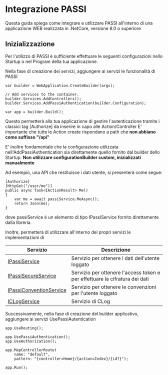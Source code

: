<h1>Integrazione PASSI</h1>

Questa guida spiega come integrare e utilizzare PASSI all'interno di una applicazione WEB realizzata in .NetCore, versione 8.0 o superiore

<h2>Inizializzazione</h2>
Per l'utilizzo di PASSI è sufficiente effettuare le seguenti configurazioni nello Startup o nel Program della tua applicazione.

Nella fase di creazione dei servizi, aggiungere ai servizi le funzionalità di PASSI

```
var builder = WebApplication.CreateBuilder(args);

// Add services to the container.
builder.Services.AddControllers();
builder.Services.AddPassiAuthentication(builder.Configuration);

var app = builder.Build();
```

Questo permetterà alla tua applicazione di gestire l'autenticazione tramite i classici tag [Authorize] da inserire in capo alle Action/Controller
E' importante che tutte le Action create rispondano a path che **non abbiano come suffisso "/api"**

E' inoltre fondamentale che la configurazione utilizzata nell'AddPassiAuthentication sia direttamente quello fornito dal builder dello Startup. **Non utilizzare configurationBuilder custom, inizializzati manualmente**

Ad esempio, una API che restituisce i dati utente, si presenterà come segue:
```
[Authorize]
[HttpGet("/user/me")]
public async Task<IActionResult> Me()
{
    var me = await passiService.MeAsync();
    return Json(me);
}
```
dove passiService è un elemento di tipo IPassiService fornito direttamente dalla libreria.

Inoltre, permetterà di utilizzare all'interno dei propri servizi le implementazioni di 

| Servizio | Descrizione |
| -------- | ----------- |
| <a href="/api/Passi.Core.Application.Services.IPassiService.html">IPassiService</a> | Servizio per ottenere i dati dell'utente loggato |
| <a href="/api/Passi.Core.Application.Services.IPassiSecureService.html">IPassiSecureService</a> | Servizio per ottenere l'access token e per effettuare la cifratura dei dati |
| <a href="/api/Passi.Core.Application.Services.IPassiConventionService.html">IPassiConventionService</a> | Servizio per ottenere le convenzioni per l'utente loggato |
| <a href="/api/Passi.Core.Application.Services.ICLogService.html">ICLogService</a> | Servizio di CLog |

Successivamente, nella fase di creazione del builder applicativo, aggiungere ai servizi UsePassiAutentication

```
app.UseRouting();

app.UsePassiAuthentication();
app.UseAuthorization();

app.MapControllerRoute(
    name: "default",
    pattern: "{controller=Home}/{action=Index}/{id?}");

app.Run();
```